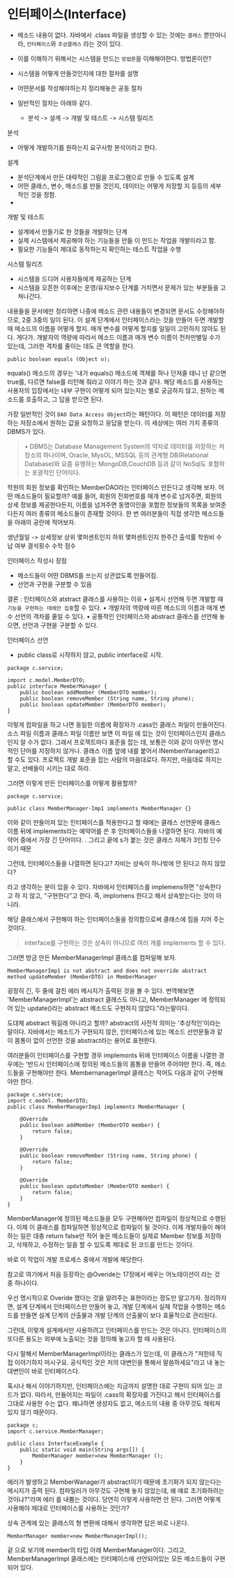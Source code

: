 # 인터페이스(Interface)

- 메소드 내용이 없다.
자바에서 .class 파일을 생성할 수 있는 것에는 `클래스` 뿐만아니라, `인터페이스`와 `추상클래스` 라는 것이 있다.

- 이를 이해하기 위해서는 시스템을 만드는 `방법론`을 이해해야한다.
방법론이란?
- 시스템을 어떻게 만들것인지에 대한 절차를 설명
- 어떤문서를 작성해야하는지 정리해놓은 공동 절차
- 일반적인 절차는 아래와 같다.
    - 분석 -> 설계 -> 개발 및 테스트 ->  시스템 릴리즈

분석
- 어떻게 개발하기를 원하는지 요구사항 분석이라고 한다.

설계
- 분석단계에서 만든 대략적인 그림을 프로그램으로 만들 수 있도록 설계
- 어떤 클래스, 변수, 메소드를 만들 것인지, 데이터는 어떻게 저장할 지 등등의 세부적인 것을 정함.
- 

개발 및 테스트
- 설계에서 만들기로 한 것들을 개발하는 단계
- 실제 시스템에서 제공해야 하는 기능들을 만듦 이 만드는 작업을 개발이라고 함.
- 필요한 기능들이 제대로 동작하는지 확인하는 테스트 작업을 수행

시스템 릴리즈
- 시스템을 드디어 사용자들에게 제공하는 단계
- 시스템을 오픈한 이후에는 운영/유지보수 단계를 거치면서 문제가 있는 부분들을 고쳐나간다.

내용들을 문서에만 정리하면 나중에 메소드 관련 내용들이 변경되면 문서도 수정해야하므로, 2중 3중의 일이 된다. 
이 설계 단계에서 인터페이스라는 것을 만들어 두면 개발할 때 메소드의 이름을 어떻게 할지. 매개 변수를 어떻게 할지를 일일이 고민하지 않아도 된다. 게다가. 개발자의 역량에 따라서 메소드 이름과 매개 변수 이름이 천차만별일 수가 있는데, 그러한 격차를 줄이는 데도 큰 역할을 한다.


```
public boolean equals (Object o);
```
equals() 메소드의 경우는 '내가 equals() 메소드에 객체를 하나 던져줄 테니 넌 같으면 true를, 다르면 false를 리턴해 줘라고 이야기 하는 것과 같다. 해당 메소드를 사용하는 사용자의 입장에서는 내부 구현이 어떻게 되어 있는지는 별로 궁금하지 않고, 원하는 메소드를 호출하고, 그 답을 받으면 된다.

가장 일반적인 것이 `DAO Data Access Object`라는 패턴이다. 
이 패턴은 데이터를 저장하는 저장소에서 원하는 값을 요청하고 응답을 받는다. 이 세상에는 여러 가지 종류의 DBMS가 있다.

>• DBMS는 Database Management System의 약자로 데이터를 저장하는 저장소의 하나이며, Oracle, MysOL, MSSQL 등의 관계형 DB(Relational Database)와 요즘 유행하는 MongoDB,CouchDB 등과 같이 NoSql도 포함하는 포괄적인 단어이다.


학원의 회원 정보를 확인하는 MemberDAO라는 인터페이스 만든다고 생각해 보자. 
어떤 메소드들이 필요할까? 예를 들어, 회원의 전화번호를 매개 변수로 넘겨주면, 회원의 상세 정보를 제공한다든지, 
이름을 넘겨주면 동명이인을 포함한 정보들의 목록을 보여준다든지 여러 종류의 메소드들이 존재할 것이다.
한 번 여러분들이 직접 생각한 메소드들을 아래의 공란에 적어보자.

생년월일 -> 상세정보
상위 몇퍼센트인지
하위 몇퍼센트인지
한주간 출석률
학원비 수납 여부
결석횟수
수학 점수


인터페이스 작성시 장점
- 메소드들이 어떤 DBMS를 쓰는지 상관없도록 만들어짐.
- 선언과 구현을 구분할 수 있음


결론 : 인터페이스와 atstract 클래스를 사용하는 이유
• 설계시 선언해 두면 개발할 때 `기능을 구현하는 데에만 집중`할 수 있다.
• 개발자의 역량에 따른 메소드의 이름과 매개 변수 선언의 격차를 줄일 수 있다.
• 공통적인 인터페이스와 abstract 클래스를 선언해 놓으면, 선언과 구현을 구분할 수 있다.


인터페이스 선언
- public class로 시작하지 않고, public interface로 시작.

```
package c.service;

import c.model.MemberDTO;
public interface MemberManager {
    public boolean addMember (MemberDTO member);
    public boolean removeMember (String name, String phone); 
    public boolean updateMember (MemberDTO member);
}
```

이렇게 컴파일을 하고 나면 동일한 이름에 확장자가 .cass인 클래스 파일이 만들어진다. 
소스 파일 이름과 클래스 파일 이름만 보면 이 파일 에 있는 것이 인터페이스인지 클래스인지 알 수가 없다. 
그래서 프로젝트마다 표준을 잡는 데, 보통은 이와 같이 아무런 명시적인 단어를 지정하지 않거나. 클래스 이름 앞에 내를 붙어서 INembenYanager라고 할 수도 있다. 프로젝트 개발 표준을 잡는 사람의 마음대로다. 하지만, 마음대로 하지는 말고, 선배들이 시키는 대로 하라.

그러면 이렇게 만든 인터페이스를 어떻게 활용할까? 
```
package c.service;

public class MemberManager-Imp1 implements MemberManager {}
```
이와 같이 만들어져 있는 인터페이스를 적용한다고 할 때에는 클레스 선언문에 클래스 이름 뒤에 implements라는 예약어를 쓴 후 인터페이스들을 나열하면 된다. 자바의 예약어 중에서 가장 긴 단어이다. . 그리고 끝에 s가 붙는 것은 클래스 자체가 3인칭 단수이기 때문

그런데, 인터페이스들을 나열하면 된다고? 자비는 상속이 하나밖에 안 된다고 하지 않았다?

라고 생각하는 분이 있을 수 있다. 자바에서 인터페이스를 implemens하면 "상속한다고 하 지 않고, "구현한다"고 한다. 즉, implomens 한다고 해서 상속받는다는 것이 아니라.

해당 클래스에서 구현해야 하는 인터페이스들을 정의함으로써 클래스에 짐을 지어 주는 것이다.
>interface를 구현하는 것은 상속이 아니므로 여러 개를 implements 할 수 있다. 

그러면 방금 만든 MemberManagerImpl 클래스를 컴파일해 보자.


```
MemberManagerImp1 is not abstract and does not override abstract method updateMember (MemberDTO) in MemberManager
```

굉장히 긴, 두 줄에 걸친 에러 메시지가 출력된 것을 볼 수 있다. 번역해보면 'MemberManagerImpl'는 abstract 클래스도 아니고,
 MemberManager 에 정의되어 있는 update()라는  abstract 메소드도 구현하지 않았다."라는말이다.


도대체 abstract 뭐길래 아니라고 할까? abstract의 사전적 의미는 '추상적인'이라는 말이다. 
자바에서는 메소드가 구현되지 않은, 인터페이스에 있는 메소드 선언문들과 같이 몸통이 없이
선언한 것을 abstract라는 용어로 표현한다.


여러분들이 인터페이스를 구현할 경우 implemonts 뒤에 인터페이스 이름을 나열한 경우에는
'반드시 인터페이스에 정의된 메소드들의 몸통을 만들어 주어야만 한다. 
즉, 메소드들을 구현해야만 한다. 
MembernanagerImpl 클래스는 적어도 다음과 같이 구현해야만 한다.

```
package c.service;
import c.model. MemberDTO;
public class MemberManagerImp1 implements MemberManager {

    @Override
    public boolean addMember (MemberDTO member) {
        return false;
    }

    @Override
    public boolean removeMember (String name, String phone) {
        return false;
    }

    @Override
    public boolean updateMember (MemberDTO member) {
        return false;
    }
}
```

MemberManager에 정의된 메소드들을 모두 구현해야만 컴파일이 정상적으로 수행된다. 
이제 이 클래스를 컴파일하면 정상적으로 컴파일이 될 것이다. 
이제 개발자들이 해야 하는 일은 대충 return false만 적어 놓은 메소드들이 실제로 Member 정보를 저장하고, 삭제하고, 수정하는 일을 할 수 있도록 제대로 된 코드를 만드는 것이다.

바로 이 작업이 개발 프로세스 중에서 개발에 해당한다. 
 
참고로 여기에서 처음 등장하는 @Overide는 17장에서 배우는 어노테이션이 라는 것 중 하나이다. 

우선 명시적으로 Overide 했다는 것을 알려주는 표현이라는 정도만 알고가자.
정리하자면, 설계 단계에서 인터페이스만 만들어 놓고, 
개발 단계에서 실제 작업을 수행하는 메소드를 만들면 
설계 단계의 산출물과 개발 단계의 산출물이 보다 효율적으로 관리된다.

그런데, 이렇게 설계에서만 사용하려고 인터페이스를 만드는 것은 아니다.
인터페이스의 또다른 용도는 외부에 노출되는 것을 정의해 놓고자 할 때 사용된다. 

다시 말해서 MemberManagerImpl이라는 클래스가 있는데, 이 클래스가 "저한테 직접 이야기하지 마시구요. 공식적인 것은 저의 대변인을 통해서 말씀하세요"라고 내 놓는 대변인이 바로 인터페이스다.

혹시나 해서 이야기하지만, 인터페이스에는 지금까지 설명한 대로 구현이 되어 있는 코드가 없다. 따라서, 만들어지는 파일이 .cass의 확장자를 가진다고 해서 인터페이스를 그대로 사용한 수는 없다. 왜냐하면 생성자도 없고, 메소드의 내용 중 아무것도 채워져 있지 않기 때문이다.

```
package c;
import c.service.MemberManager;

public class InterfaceExample {
    public static void main(String args[]) {
        MemberManager member=new MemberManager ();
    }
}
```

에러가 발생하고 MemberWanager가 abstract이기 때문에 초기화가 되지 않는다는 메시지가 출력 된다. 컴파일러가 아무것도 구현해 놓지 않았는데, 왜 얘로 초기화하려는 것이냐?"라며 에러 를 내뿜는 것이다. 당연히 이렇게 사용하면 안 된다.
그러면 어떻게 사용해야 제대로 인터페이스를 사용하는 것인가? 

상속 관계에 있는 클래스의 형 변환에 대해서 생각하면 답은 바로 나온다.

```
MemberManager member=new MemberManagerImpl();
```

겉 으로 보기에 member의 타입 아래 MemberManager이다. 
그리고, MemberManagerImpl 클래스에는 인터페이스에 선언되어있는 모든 메소드들이 구현되어 있다.